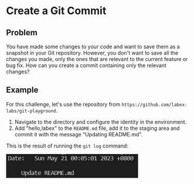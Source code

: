 # Create a Git Commit

## Problem

You have made some changes to your code and want to save them as a snapshot in your Git repository. However, you don't want to save all the changes you made, only the ones that are relevant to the current feature or bug fix. How can you create a commit containing only the relevant changes?

## Example

For this challenge, let's use the repository from `https://github.com/labex-labs/git-playground`.

1. Navigate to the directory and configure the identity in the environment.
2. Add "hello,labex" to the `README.md` file, add it to the staging area and commit it with the message "Updating README.md".

This is the result of running the `git log` command:

![<result>](assets/challenge-create-commit-step1-1.png)
